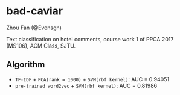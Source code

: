 # bad-caviar
Zhou Fan (@Evensgn)

Text classification on hotel comments, course work 1 of PPCA 2017 (MS106), ACM Class, SJTU.

## Algorithm
* `TF-IDF` + `PCA(rank = 1000)` + `SVM(rbf kernel)`: AUC = 0.94051
* `pre-trained word2vec` + `SVM(rbf kernel)`: AUC = 0.81986
